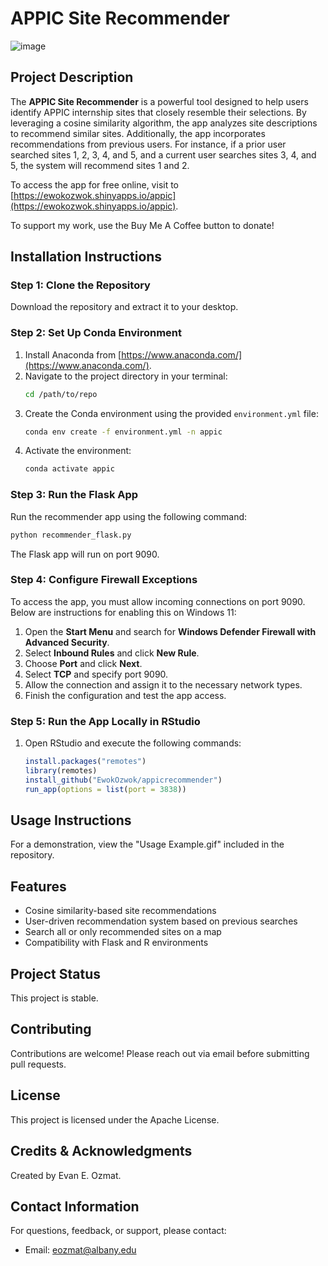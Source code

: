 # APPIC Site Recommender
![image](https://github.com/user-attachments/assets/8e7130a9-106b-483e-854c-bceb1bae9e43)

## Project Description
The **APPIC Site Recommender** is a powerful tool designed to help users identify APPIC internship sites that closely resemble their selections. By leveraging a cosine similarity algorithm, the app analyzes site descriptions to recommend similar sites. Additionally, the app incorporates recommendations from previous users. For instance, if a prior user searched sites 1, 2, 3, 4, and 5, and a current user searches sites 3, 4, and 5, the system will recommend sites 1 and 2.

To access the app for free online, visit to [https://ewokozwok.shinyapps.io/appic](https://ewokozwok.shinyapps.io/appic).

To support my work, use the Buy Me A Coffee button to donate!


## Installation Instructions
### Step 1: Clone the Repository
Download the repository and extract it to your desktop.

### Step 2: Set Up Conda Environment
1. Install Anaconda from [https://www.anaconda.com/](https://www.anaconda.com/).
2. Navigate to the project directory in your terminal:
   ```bash
   cd /path/to/repo
   ```
3. Create the Conda environment using the provided `environment.yml` file:
   ```bash
   conda env create -f environment.yml -n appic
   ```
4. Activate the environment:
   ```bash
   conda activate appic
   ```

### Step 3: Run the Flask App
Run the recommender app using the following command:
```bash
python recommender_flask.py
```
The Flask app will run on port 9090.

### Step 4: Configure Firewall Exceptions
To access the app, you must allow incoming connections on port 9090. Below are instructions for enabling this on Windows 11:
1. Open the **Start Menu** and search for **Windows Defender Firewall with Advanced Security**.
2. Select **Inbound Rules** and click **New Rule**.
3. Choose **Port** and click **Next**.
4. Select **TCP** and specify port 9090.
5. Allow the connection and assign it to the necessary network types.
6. Finish the configuration and test the app access.

### Step 5: Run the App Locally in RStudio
1. Open RStudio and execute the following commands:
   ```r
   install.packages("remotes")
   library(remotes)
   install_github("EwokOzwok/appicrecommender")
   run_app(options = list(port = 3838))
   ```

## Usage Instructions
For a demonstration, view the "Usage Example.gif" included in the repository.

## Features
- Cosine similarity-based site recommendations
- User-driven recommendation system based on previous searches
- Search all or only recommended sites on a map
- Compatibility with Flask and R environments

## Project Status
This project is stable.

## Contributing
Contributions are welcome! Please reach out via email before submitting pull requests.

## License
This project is licensed under the Apache License.

## Credits & Acknowledgments
Created by Evan E. Ozmat.

## Contact Information
For questions, feedback, or support, please contact: 
- Email: eozmat@albany.edu
